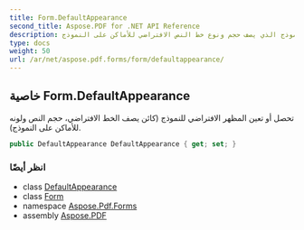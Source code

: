 ```yaml
---
title: Form.DefaultAppearance
second_title: Aspose.PDF for .NET API Reference
description: خاصية النموذج. تحصل أو تعين المظهر الافتراضي لكائن النموذج الذي يصف حجم ونوع خط النص الافتراضي للأماكن على النموذج
type: docs
weight: 50
url: /ar/net/aspose.pdf.forms/form/defaultappearance/
---
```

## خاصية Form.DefaultAppearance

تحصل أو تعين المظهر الافتراضي للنموذج (كائن يصف الخط الافتراضي، حجم النص ولونه للأماكن على النموذج).

```csharp
public DefaultAppearance DefaultAppearance { get; set; }
```

### انظر أيضًا

* class [DefaultAppearance](../../../aspose.pdf.annotations/defaultappearance/)
* class [Form](../)
* namespace [Aspose.Pdf.Forms](../../../aspose.pdf.forms/)
* assembly [Aspose.PDF](../../../)